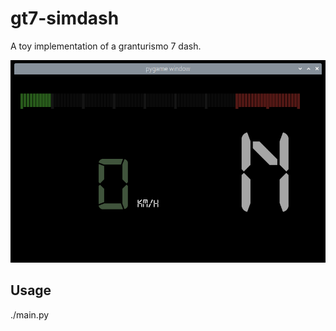 # gt7-simdash
A toy implementation of a granturismo 7 dash.

<img width=600px src="https://raw.githubusercontent.com/chrshdl/gt7-simdash/master/dash.png" />

Usage
-----
./main.py <PS5-IP>
